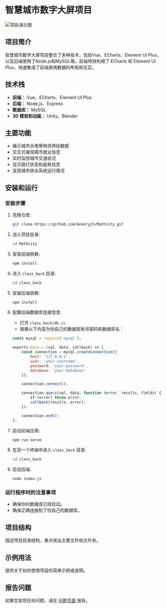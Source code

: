 # 智慧城市数字大屏项目

![项目演示图](https://github.com/Ankeryjh/Mathcity/blob/master/src/assets/img/show.png)

## 项目简介

智慧城市数字大屏项目整合了多种技术，包括Vue、ECharts、Element UI Plus，以及后端使用了Node.js和MySQL等。前端特效利用了 ECharts 和 Element UI Plus，快速集成了前端表格数据的布局和交互。

## 技术栈

- **前端：** Vue、ECharts、Element UI Plus
- **后端：** Node.js、Express
- **数据库：** MySQL
- **3D 模型和动画：** Unity、Blender

## 主要功能

- 展示城市水电等物资供给数据
- 交互式展现城市就业信息
- 实时监控城市交通状况
- 显示路灯状态和能耗信息
- 呈现城市排水系统运行情况

## 安装和运行

### 安装步骤

1. 克隆仓库:

    ```bash
    git clone https://github.com/Ankeryjh/Mathcity.git
    ```

2. 进入项目目录:

    ```bash
    cd Mathcity
    ```

3. 安装前端依赖:

    ```bash
    npm install
    ```

4. 进入 `class_back` 目录:

    ```bash
    cd class_back
    ```

5. 安装后端依赖:

    ```bash
    npm install
    ```

6. 配置后端数据库连接信息:

    - 打开 `class_back/db.js`
    - 替换以下内容为你自己的数据库账号密码和数据库名：

    ```javascript
    const mysql = require('mysql');

    exports.base = (sql, data, callback) => {
        const connection = mysql.createConnection({
            host: '127.0.0.1',
            user: 'your-username',
            password: 'your-password',
            database: 'your-database'
        });

        connection.connect();

        connection.query(sql, data, function (error, results, fields) {
            if (error) throw error;
            callback(results, error);
        });

        connection.end();
    };
    ```



8. 启动前端应用:

    ```bash
    npm run serve
    ```

9. 在另一个终端中进入 `class_back` 目录:

    ```bash
    cd class_back
    ```

10. 启动后端:

    ```bash
    node index.js
    ```

### 运行程序时的注意事项

- 确保你的数据库已经启动。
- 确保正确连接到了你自己的数据库。

## 项目结构

描述项目目录结构，重点突出主要文件和文件夹。

## 示例用法

提供关于如何使用项目的简单示例或说明。


## 报告问题

如果您发现任何问题，请在 [问题页面](https://github.com/Ankeryjh/Mathcity/issues) 报告。

